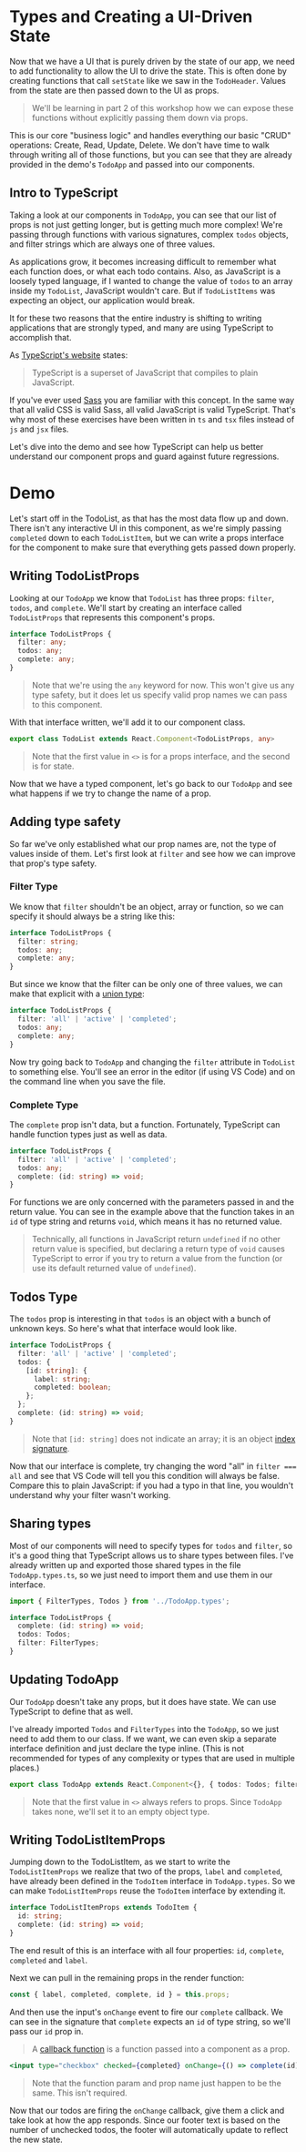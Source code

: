 # Types and Creating a UI-Driven State

Now that we have a UI that is purely driven by the state of our app, we need to add functionality to allow the UI to drive the state. This is often done by creating functions that call `setState` like we saw in the `TodoHeader`. Values from the state are then passed down to the UI as props.

> We'll be learning in part 2 of this workshop how we can expose these functions without explicitly passing them down via props.

This is our core "business logic" and handles everything our basic "CRUD" operations: Create, Read, Update, Delete. We don't have time to walk through writing all of those functions, but you can see that they are already provided in the demo's `TodoApp` and passed into our components.

## Intro to TypeScript

Taking a look at our components in `TodoApp`, you can see that our list of props is not just getting longer, but is getting much more complex! We're passing through functions with various signatures, complex `todos` objects, and filter strings which are always one of three values.

As applications grow, it becomes increasing difficult to remember what each function does, or what each todo contains. Also, as JavaScript is a loosely typed language, if I wanted to change the value of `todos` to an array inside my `TodoList`, JavaScript wouldn't care. But if `TodoListItems` was expecting an object, our application would break.

It for these two reasons that the entire industry is shifting to writing applications that are strongly typed, and many are using TypeScript to accomplish that.

As [TypeScript's website](https://www.typescriptlang.org/) states:

> TypeScript is a superset of JavaScript that compiles to plain JavaScript.

If you've ever used [Sass](https://sass-lang.com/) you are familiar with this concept. In the same way that all valid CSS is valid Sass, all valid JavaScript is valid TypeScript. That's why most of these exercises have been written in `ts` and `tsx` files instead of `js` and `jsx` files.

Let's dive into the demo and see how TypeScript can help us better understand our component props and guard against future regressions.

# Demo

Let's start off in the TodoList, as that has the most data flow up and down. There isn't any interactive UI in this component, as we're simply passing `completed` down to each `TodoListItem`, but we can write a props interface for the component to make sure that everything gets passed down properly.

## Writing TodoListProps

Looking at our `TodoApp` we know that `TodoList` has three props: `filter`, `todos`, and `complete`. We'll start by creating an interface called `TodoListProps` that represents this component's props.

```ts
interface TodoListProps {
  filter: any;
  todos: any;
  complete: any;
}
```

> Note that we're using the `any` keyword for now. This won't give us any type safety, but it does let us specify valid prop names we can pass to this component.

With that interface written, we'll add it to our component class.

```ts
export class TodoList extends React.Component<TodoListProps, any>
```

> Note that the first value in `<>` is for a props interface, and the second is for state.

Now that we have a typed component, let's go back to our `TodoApp` and see what happens if we try to change the name of a prop.

## Adding type safety

So far we've only established what our prop names are, not the type of values inside of them. Let's first look at `filter` and see how we can improve that prop's type safety.

### Filter Type

We know that `filter` shouldn't be an object, array or function, so we can specify it should always be a string like this:

```ts
interface TodoListProps {
  filter: string;
  todos: any;
  complete: any;
}
```

But since we know that the filter can be only one of three values, we can make that explicit with a [union type](https://www.typescriptlang.org/docs/handbook/advanced-types.html#union-types):

```ts
interface TodoListProps {
  filter: 'all' | 'active' | 'completed';
  todos: any;
  complete: any;
}
```

Now try going back to `TodoApp` and changing the `filter` attribute in `TodoList` to something else. You'll see an error in the editor (if using VS Code) and on the command line when you save the file.

### Complete Type

The `complete` prop isn't data, but a function. Fortunately, TypeScript can handle function types just as well as data.

```ts
interface TodoListProps {
  filter: 'all' | 'active' | 'completed';
  todos: any;
  complete: (id: string) => void;
}
```

For functions we are only concerned with the parameters passed in and the return value. You can see in the example above that the function takes in an `id` of type string and returns `void`, which means it has no returned value.

> Technically, all functions in JavaScript return `undefined` if no other return value is specified, but declaring a return type of `void` causes TypeScript to error if you try to return a value from the function (or use its default returned value of `undefined`).

## Todos Type

The `todos` prop is interesting in that `todos` is an object with a bunch of unknown keys. So here's what that interface would look like.

```ts
interface TodoListProps {
  filter: 'all' | 'active' | 'completed';
  todos: {
    [id: string]: {
      label: string;
      completed: boolean;
    };
  };
  complete: (id: string) => void;
}
```

> Note that `[id: string]` does not indicate an array; it is an object [index signature](https://www.typescriptlang.org/docs/handbook/interfaces.html#indexable-types).

Now that our interface is complete, try changing the word "all" in `filter === all` and see that VS Code will tell you this condition will always be false. Compare this to plain JavaScript: if you had a typo in that line, you wouldn't understand why your filter wasn't working.

## Sharing types

Most of our components will need to specify types for `todos` and `filter`, so it's a good thing that TypeScript allows us to share types between files. I've already written up and exported those shared types in the file `TodoApp.types.ts`, so we just need to import them and use them in our interface.

```ts
import { FilterTypes, Todos } from '../TodoApp.types';

interface TodoListProps {
  complete: (id: string) => void;
  todos: Todos;
  filter: FilterTypes;
}
```

## Updating TodoApp

Our `TodoApp` doesn't take any props, but it does have state. We can use TypeScript to define that as well.

I've already imported `Todos` and `FilterTypes` into the `TodoApp`, so we just need to add them to our class. If we want, we can even skip a separate interface definition and just declare the type inline. (This is not recommended for types of any complexity or types that are used in multiple places.)

```ts
export class TodoApp extends React.Component<{}, { todos: Todos; filter: FilterTypes }>
```

> Note that the first value in `<>` always refers to props. Since `TodoApp` takes none, we'll set it to an empty object type.

## Writing TodoListItemProps

Jumping down to the TodoListItem, as we start to write the `TodoListItemProps` we realize that two of the props, `label` and `completed`, have already been defined in the `TodoItem` interface in `TodoApp.types`. So we can make `TodoListItemProps` reuse the `TodoItem` interface by extending it.

```ts
interface TodoListItemProps extends TodoItem {
  id: string;
  complete: (id: string) => void;
}
```

The end result of this is an interface with all four properties: `id`, `complete`, `completed` and `label`.

Next we can pull in the remaining props in the render function:

```jsx
const { label, completed, complete, id } = this.props;
```

And then use the input's `onChange` event to fire our `complete` callback. We can see in the signature that `complete` expects an `id` of type string, so we'll pass our `id` prop in.

> A [callback function](https://developer.mozilla.org/en-US/docs/Glossary/Callback_function) is a function passed into a component as a prop.

```jsx
<input type="checkbox" checked={completed} onChange={() => complete(id)} />
```

> Note that the function param and prop name just happen to be the same. This isn't required.

Now that our todos are firing the `onChange` callback, give them a click and take look at how the app responds. Since our footer text is based on the number of unchecked todos, the footer will automatically update to reflect the new state.
